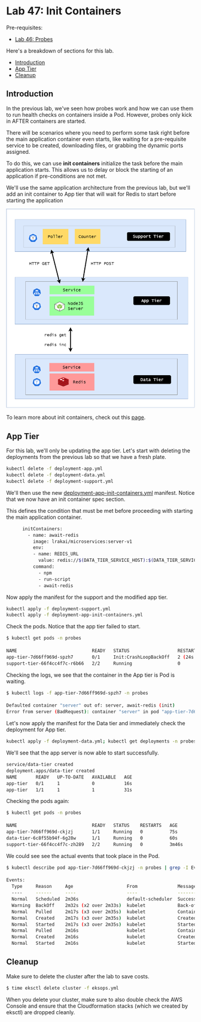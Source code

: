 
# Lab 47: Init Containers 

Pre-requisites:

- [Lab 46: Probes](../lab46_Probes/README/md)

Here's a breakdown of sections for this lab.

- [Introduction](#introduction)
- [App Tier](#app-tier)
- [Cleanup](#cleanup)



## Introduction

In the previous lab, we've seen how probes work and how we can use them to run health checks on containers inside a Pod. However, probes only kick in AFTER containers are started.

There will be scenarios where you need to perform some task right before the main application container even starts, like waiting for a pre-requisite service to be created, downloading files, or grabbing the dynamic ports assigned.

To do this, we can use **init containers** initialize the task before the main application starts. This allows us to delay or block the starting of an application if pre-conditions are not met.

We'll use the same application architecture from the previous lab, but we'll add an init container to App tier that will wait for Redis to start before starting the application

<p align=center>
<img width=700 src="../Images/lab42-service-discovery-diag.png">
</p>

To learn more about init containers, check out this [page](../pages/04-Kubernetes/020-Probes.md).

## App Tier 

For this lab, we'll only be updating the app tier. Let's start with deleting the  deployments from the previous lab so that we have a fresh plate.

```bash
kubectl delete -f deployment-app.yml 
kubectl delete -f deployment-data.yml 
kubectl delete -f deployment-support.yml
```

We'll then use the new [deployment-app-init-containers.yml](manifests/deployment-app-init-containers.yml) manifest. Notice that we now have an init container spec section.

This defines the condition that must be met before proceeding with starting the main application container.

```bash
      initContainers:
        - name: await-redis
          image: lrakai/microservices:server-v1
          env:
          - name: REDIS_URL
            value: redis://$(DATA_TIER_SERVICE_HOST):$(DATA_TIER_SERVICE_PORT_REDIS)
          command:
            - npm
            - run-script
            - await-redis 
```

Now apply the manifest for the support and the modified app tier.

```bash
kubectl apply -f deployment-support.yml
kubectl apply -f deployment-app-init-containers.yml
```

Check the pods. Notice that the app tier failed to start.

```bash
$ kubectl get pods -n probes

NAME                            READY   STATUS                  RESTARTS      AGE
app-tier-7d66ff969d-spzh7       0/1     Init:CrashLoopBackOff   2 (24s ago)   43s
support-tier-66f4cc4f7c-r6b66   2/2     Running                 0             19m 
```

Checking the logs, we see that the container in the App tier is Pod is waiting.

```bash
$ kubectl logs -f app-tier-7d66ff969d-spzh7 -n probes

Defaulted container "server" out of: server, await-redis (init)
Error from server (BadRequest): container "server" in pod "app-tier-7d66ff969d-spzh7" is waiting to start: PodInitializing 
```

Let's now apply the manifest for the Data tier and immediately check the deployment for App tier.

```bash
kubectl apply -f deployment-data.yml; kubectl get deployments -n probes app-tier -w 
```

We'll see that the app server is now able to start successfully.

```bash
service/data-tier created
deployment.apps/data-tier created
NAME       READY   UP-TO-DATE   AVAILABLE   AGE
app-tier   0/1     1            0           16s
app-tier   1/1     1            1           31s 
```

Checking the pods again:

```bash
$ kubectl get pods -n probes

NAME                            READY   STATUS    RESTARTS   AGE
app-tier-7d66ff969d-ckjzj       1/1     Running   0          75s
data-tier-6c8f55b94f-6g28w      1/1     Running   0          60s
support-tier-66f4cc4f7c-zh289   2/2     Running   0          3m46s 
```

We could see see the actual events that took place in the Pod.

```bash
$ kubectl describe pod app-tier-7d66ff969d-ckjzj -n probes | grep -I Events -A 10

Events:
  Type     Reason     Age                    From               Message
  ----     ------     ----                   ----               -------
  Normal   Scheduled  2m36s                  default-scheduler  Successfully assigned probes/app-tier-7d66ff969d-ckjzj to ip-192-168-0-18.ap-southeast-1.compute.internal
  Warning  BackOff    2m32s (x2 over 2m33s)  kubelet            Back-off restarting failed container
  Normal   Pulled     2m17s (x3 over 2m35s)  kubelet            Container image "lrakai/microservices:server-v1" already present on machine
  Normal   Created    2m17s (x3 over 2m35s)  kubelet            Created container await-redis
  Normal   Started    2m17s (x3 over 2m35s)  kubelet            Started container await-redis
  Normal   Pulled     2m16s                  kubelet            Container image "lrakai/microservices:server-v1" already present on machine
  Normal   Created    2m16s                  kubelet            Created container server
  Normal   Started    2m16s                  kubelet            Started container server 
```

## Cleanup 

Make sure to delete the cluster after the lab to save costs.

```bash
$ time eksctl delete cluster -f eksops.yml 
```

When you delete your cluster, make sure to also double check the AWS Console and ensure that the Cloudformation stacks (which we created by eksctl) are dropped cleanly.
